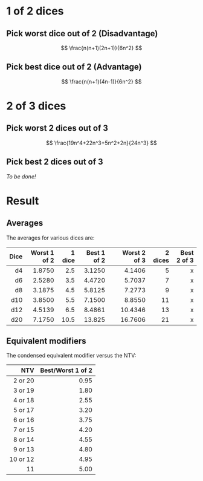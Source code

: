 
# 1 of 2 dices


## Pick worst dice out of 2 (Disadvantage)
$$ \frac{n(n+1)(2n+1)}{6n^2} $$

## Pick best dice out of 2 (Advantage)
$$ \frac{n(n+1)(4n-1)}{6n^2} $$


# 2 of 3 dices

## Pick worst 2 dices out of 3 
$$ \frac{19n^4+22n^3+5n^2+2n}{24n^3}  $$

## Pick best 2 dices out of 3 

*To be done!*

# Result

## Averages

The averages for various dices are:

| Dice | Worst 1 of 2 | 1 dice | Best 1 of 2 | | Worst 2 of 3 | 2 dices | Best 2 of 3 |
|-----:|-------------:|-------:|------------:|-|-------------:|--------:|------------:|
| d4   | 1.8750       | 2.5    | 3.1250      | | 4.1406       | 5       | x           |
| d6   | 2.5280       | 3.5    | 4.4720      | | 5.7037       | 7       | x           |
| d8   | 3.1875       | 4.5    | 5.8125      | | 7.2773       | 9       | x           |
| d10  | 3.8500       | 5.5    | 7.1500      | | 8.8550       | 11      | x           |
| d12  | 4.5139       | 6.5    | 8.4861      | | 10.4346      | 13      | x           |
| d20  | 7.1750       | 10.5   | 13.825      | | 16.7606      | 21      | x           |

## Equivalent modifiers
The condensed equivalent modifier versus the NTV:

| NTV      | Best/Worst 1 of 2 |
|---------:|------------------:|
| 2 or 20  | 0.95              |
| 3 or 19  | 1.80              |
| 4 or 18  | 2.55              |
| 5 or 17  | 3.20              |
| 6 or 16  | 3.75              |
| 7 or 15  | 4.20              |
| 8 or 14  | 4.55              |
| 9 or 13  | 4.80              |
| 10 or 12 | 4.95              |
|       11 | 5.00              |













